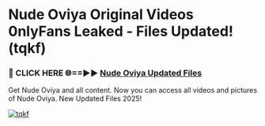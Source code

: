 # Nude Oviya Original Videos 0nlyFans Leaked - Files Updated! (tqkf)

<h3>🔴 CLICK HERE 🌐==►► <a href="https://tinyurl.com/5h6xmrr3" rel="nofollow">Nude Oviya Updated Files</a></h3>

Get Nude Oviya and all content. Now you can access all videos and pictures of Nude Oviya. New Updated Files 2025!

[![tqkf](https://i.imgur.com/KVD873Z.gif)](https://tinyurl.com/5h6xmrr3)
